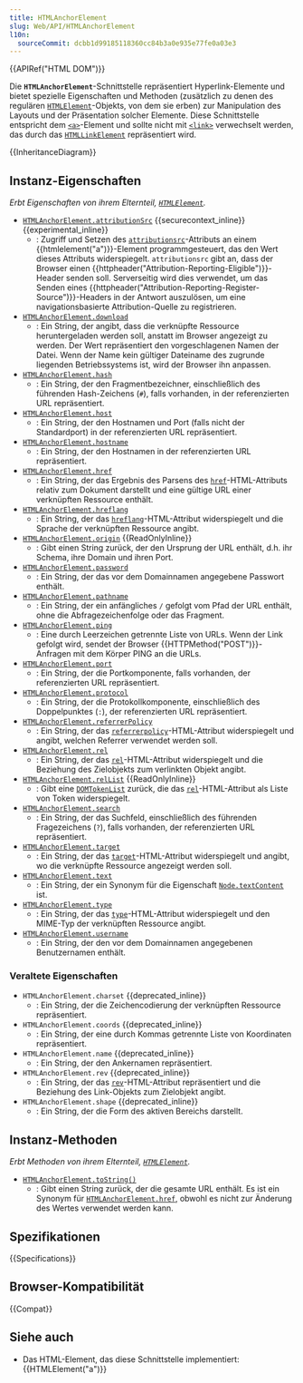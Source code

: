 ```yaml
---
title: HTMLAnchorElement
slug: Web/API/HTMLAnchorElement
l10n:
  sourceCommit: dcbb1d99185118360cc84b3a0e935e77fe0a03e3
---
```


{{APIRef("HTML DOM")}}

Die **`HTMLAnchorElement`**-Schnittstelle repräsentiert Hyperlink-Elemente und bietet spezielle Eigenschaften und Methoden (zusätzlich zu denen des regulären [`HTMLElement`](/de/docs/Web/API/HTMLElement)-Objekts, von dem sie erben) zur Manipulation des Layouts und der Präsentation solcher Elemente. Diese Schnittstelle entspricht dem [`<a>`](/de/docs/Web/HTML/Element/a)-Element und sollte nicht mit [`<link>`](/de/docs/Web/HTML/Element/link) verwechselt werden, das durch das [`HTMLLinkElement`](/de/docs/Web/API/HTMLLinkElement) repräsentiert wird.

{{InheritanceDiagram}}

## Instanz-Eigenschaften

_Erbt Eigenschaften von ihrem Elternteil, [`HTMLElement`](/de/docs/Web/API/HTMLElement)._

- [`HTMLAnchorElement.attributionSrc`](/de/docs/Web/API/HTMLAnchorElement/attributionSrc) {{securecontext_inline}} {{experimental_inline}}
  - : Zugriff und Setzen des [`attributionsrc`](/de/docs/Web/HTML/Element/a#attributionsrc)-Attributs an einem {{htmlelement("a")}}-Element programmgesteuert, das den Wert dieses Attributs widerspiegelt. `attributionsrc` gibt an, dass der Browser einen {{httpheader("Attribution-Reporting-Eligible")}}-Header senden soll. Serverseitig wird dies verwendet, um das Senden eines {{httpheader("Attribution-Reporting-Register-Source")}}-Headers in der Antwort auszulösen, um eine navigationsbasierte Attribution-Quelle zu registrieren.
- [`HTMLAnchorElement.download`](/de/docs/Web/API/HTMLAnchorElement/download)
  - : Ein String, der angibt, dass die verknüpfte Ressource heruntergeladen werden soll, anstatt im Browser angezeigt zu werden. Der Wert repräsentiert den vorgeschlagenen Namen der Datei. Wenn der Name kein gültiger Dateiname des zugrunde liegenden Betriebssystems ist, wird der Browser ihn anpassen.
- [`HTMLAnchorElement.hash`](/de/docs/Web/API/HTMLAnchorElement/hash)
  - : Ein String, der den Fragmentbezeichner, einschließlich des führenden Hash-Zeichens (`#`), falls vorhanden, in der referenzierten URL repräsentiert.
- [`HTMLAnchorElement.host`](/de/docs/Web/API/HTMLAnchorElement/host)
  - : Ein String, der den Hostnamen und Port (falls nicht der Standardport) in der referenzierten URL repräsentiert.
- [`HTMLAnchorElement.hostname`](/de/docs/Web/API/HTMLAnchorElement/hostname)
  - : Ein String, der den Hostnamen in der referenzierten URL repräsentiert.
- [`HTMLAnchorElement.href`](/de/docs/Web/API/HTMLAnchorElement/href)
  - : Ein String, der das Ergebnis des Parsens des [`href`](/de/docs/Web/HTML/Element/a#href)-HTML-Attributs relativ zum Dokument darstellt und eine gültige URL einer verknüpften Ressource enthält.
- [`HTMLAnchorElement.hreflang`](/de/docs/Web/API/HTMLAnchorElement/hreflang)
  - : Ein String, der das [`hreflang`](/de/docs/Web/HTML/Element/a#hreflang)-HTML-Attribut widerspiegelt und die Sprache der verknüpften Ressource angibt.
- [`HTMLAnchorElement.origin`](/de/docs/Web/API/HTMLAnchorElement/origin) {{ReadOnlyInline}}
  - : Gibt einen String zurück, der den Ursprung der URL enthält, d.h. ihr Schema, ihre Domain und ihren Port.
- [`HTMLAnchorElement.password`](/de/docs/Web/API/HTMLAnchorElement/password)
  - : Ein String, der das vor dem Domainnamen angegebene Passwort enthält.
- [`HTMLAnchorElement.pathname`](/de/docs/Web/API/HTMLAnchorElement/pathname)
  - : Ein String, der ein anfängliches `/` gefolgt vom Pfad der URL enthält, ohne die Abfragezeichenfolge oder das Fragment.
- [`HTMLAnchorElement.ping`](/de/docs/Web/API/HTMLAnchorElement/ping)
  - : Eine durch Leerzeichen getrennte Liste von URLs. Wenn der Link gefolgt wird, sendet der Browser {{HTTPMethod("POST")}}-Anfragen mit dem Körper PING an die URLs.
- [`HTMLAnchorElement.port`](/de/docs/Web/API/HTMLAnchorElement/port)
  - : Ein String, der die Portkomponente, falls vorhanden, der referenzierten URL repräsentiert.
- [`HTMLAnchorElement.protocol`](/de/docs/Web/API/HTMLAnchorElement/protocol)
  - : Ein String, der die Protokollkomponente, einschließlich des Doppelpunktes (`:`), der referenzierten URL repräsentiert.
- [`HTMLAnchorElement.referrerPolicy`](/de/docs/Web/API/HTMLAnchorElement/referrerPolicy)
  - : Ein String, der das [`referrerpolicy`](/de/docs/Web/HTML/Element/a#referrerpolicy)-HTML-Attribut widerspiegelt und angibt, welchen Referrer verwendet werden soll.
- [`HTMLAnchorElement.rel`](/de/docs/Web/API/HTMLAnchorElement/rel)
  - : Ein String, der das [`rel`](/de/docs/Web/HTML/Element/a#rel)-HTML-Attribut widerspiegelt und die Beziehung des Zielobjekts zum verlinkten Objekt angibt.
- [`HTMLAnchorElement.relList`](/de/docs/Web/API/HTMLAnchorElement/relList) {{ReadOnlyInline}}
  - : Gibt eine [`DOMTokenList`](/de/docs/Web/API/DOMTokenList) zurück, die das [`rel`](/de/docs/Web/HTML/Element/a#rel)-HTML-Attribut als Liste von Token widerspiegelt.
- [`HTMLAnchorElement.search`](/de/docs/Web/API/HTMLAnchorElement/search)
  - : Ein String, der das Suchfeld, einschließlich des führenden Fragezeichens (`?`), falls vorhanden, der referenzierten URL repräsentiert.
- [`HTMLAnchorElement.target`](/de/docs/Web/API/HTMLAnchorElement/target)
  - : Ein String, der das [`target`](/de/docs/Web/HTML/Element/a#target)-HTML-Attribut widerspiegelt und angibt, wo die verknüpfte Ressource angezeigt werden soll.
- [`HTMLAnchorElement.text`](/de/docs/Web/API/HTMLAnchorElement/text)
  - : Ein String, der ein Synonym für die Eigenschaft [`Node.textContent`](/de/docs/Web/API/Node/textContent) ist.
- [`HTMLAnchorElement.type`](/de/docs/Web/API/HTMLAnchorElement/type)
  - : Ein String, der das [`type`](/de/docs/Web/HTML/Element/a#type)-HTML-Attribut widerspiegelt und den MIME-Typ der verknüpften Ressource angibt.
- [`HTMLAnchorElement.username`](/de/docs/Web/API/HTMLAnchorElement/username)
  - : Ein String, der den vor dem Domainnamen angegebenen Benutzernamen enthält.

### Veraltete Eigenschaften

- `HTMLAnchorElement.charset` {{deprecated_inline}}
  - : Ein String, der die Zeichencodierung der verknüpften Ressource repräsentiert.
- `HTMLAnchorElement.coords` {{deprecated_inline}}
  - : Ein String, der eine durch Kommas getrennte Liste von Koordinaten repräsentiert.
- `HTMLAnchorElement.name` {{deprecated_inline}}
  - : Ein String, der den Ankernamen repräsentiert.
- `HTMLAnchorElement.rev` {{deprecated_inline}}
  - : Ein String, der das [`rev`](/de/docs/Web/HTML/Element/a#rev)-HTML-Attribut repräsentiert und die Beziehung des Link-Objekts zum Zielobjekt angibt.
- `HTMLAnchorElement.shape` {{deprecated_inline}}
  - : Ein String, der die Form des aktiven Bereichs darstellt.

## Instanz-Methoden

_Erbt Methoden von ihrem Elternteil, [`HTMLElement`](/de/docs/Web/API/HTMLElement)._

- [`HTMLAnchorElement.toString()`](/de/docs/Web/API/HTMLAnchorElement/toString)
  - : Gibt einen String zurück, der die gesamte URL enthält. Es ist ein Synonym für [`HTMLAnchorElement.href`](/de/docs/Web/API/HTMLAnchorElement/href), obwohl es nicht zur Änderung des Wertes verwendet werden kann.

## Spezifikationen

{{Specifications}}

## Browser-Kompatibilität

{{Compat}}

## Siehe auch

- Das HTML-Element, das diese Schnittstelle implementiert: {{HTMLElement("a")}}
